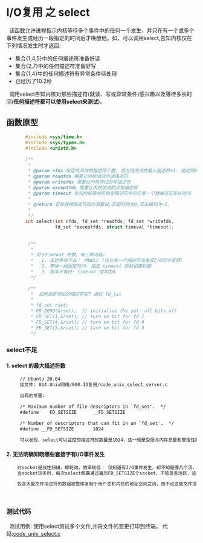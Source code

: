 # I/O复用 之 select
&nbsp;&nbsp;该函数允许进程指示内核等待多个事件中的任何一个发生，并只在有一个或多个事件发生或经历一段指定的时间后才唤醒他。如，可以调用select,告知内核仅在下列情况发生时才返回:
- 集合{1,4,5}中的任何描述符准备好读
- 集合{2,7}中的任何描述符准备好写
- 集合{1,4}中的任何描述符有异常条件待处理
- 已经历了10.2秒

&nbsp;&nbsp;调用select告知内核对那些描述符(就读、写或异常条件)感兴趣以及等待多长时间(**任何描述符都可以使用select来测试**)。

## 函数原型
```c
       #include <sys/time.h>
       #include <sys/types.h>
       #include <unistd.h>
       
       /**
        * 
        * @param nfds 指定待测试的描述符个数, 值为待测试的最大描述符+1: 描述符0,1,2...nfds-1均将被测试.
        * @param readfds 需要让内核测试的读描述符
        * @param writefds 需要让内核测试的写描述符
        * @param exceptfds 需要让内核测试的异常描述符
        * @param timeout 告知内核等待所指定描述符中的任意一个就绪可花多长时间
        * 
        * @return 若有就绪描述符则为其数目,若超时则为0,若出错则为-1.
        * 
        */ 
       int select(int nfds, fd_set *readfds, fd_set *writefds,
                  fd_set *exceptfds, struct timeval *timeout);

        
        /**
         *  
         * 对于timeout 参数，有三种可能:
         *   1. 永远等待下去： 传NULL (仅在有一个描述符准备好I/O时才返回)
         *   2. 等待一段固定时间: 指定 timeval 的秒和毫秒数 
         *   3. 根本不等待: timeval 值均为0
         */

        /**
         *  如何指定测试的描述符呢? 通过 fd_set
         * 
         * fd_set rset;
         * FD_ZERO(&rset);  // initialize the set: all bits off 
         * FD_SET(1,&rset); // turn on bit for fd 1
         * FD_SET(4,&rset); // turn on bit for fd 4
         * FD_SET(5,&rset); // turn on bit for fd 5
         */ 

```

### select不足
#### 1. select 的最大描述符数
```txt
     // Ubuntu 20.04
     如文件: 014.Unix网络/000.IO复用/code_unix_select_server.c
      
     出现的常量: 

     /* Maximum number of file descriptors in `fd_set'.  */
     #define	FD_SETSIZE		__FD_SETSIZE

     /* Number of descriptors that can fit in an `fd_set'.  */
     #define __FD_SETSIZE		1024

     可以发现，select可以监控的描述符的数量是1024，这一般是受限与内存总量和管理性限制，这里是1024，是因为在系统中限制了，如果需要修改，那么需要重新编译内核了.

```

#### 2. 无法明确知晓哪些套接字有I/O事件发生
```txt
    对socket是线性扫描，即轮询，效率较低： 仅知道有I/O事件发生，却不知是哪几个流，只会无差异轮询所有流，找出能读数据或写数据的流进行操作。同时处理的流越多，无差别轮询时间越长 - O(n)。
    当socket较多时，每次select都要通过遍历FD_SETSIZE个socket，不管是否活跃，这会浪费很多CPU时间.

    包含大量文件描述符的数组被整体复制于用户态和内核的地址空间之间，而不论这些文件描述符是否就绪，它的开销随着文件描述符数量的增加而线性增大

    
```


### 测试代码
&nbsp;&nbsp;测试用例: 使用select测试多个文件,并将文件的变更打印到终端。 代码:[code_unix_select.c](./014.Unix网络/000.IO复用/code_unix_select.c)